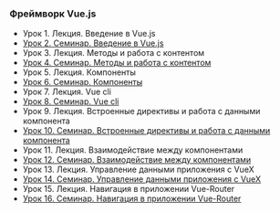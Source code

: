 ### Фреймворк Vue.js

- Урок 1. Лекция. Введение в Vue.js
- [Урок 2. Семинар. Введение в Vue.js](lesson_2)
- Урок 3. Лекция. Методы и работа с контентом
- [Урок 4. Семинар. Методы и работа с контентом](lesson_4)
- Урок 5. Лекция. Компоненты
- [Урок 6. Семинар. Компоненты](lesson_6)
- Урок 7. Лекция. Vue cli
- [Урок 8. Семинар. Vue cli](lesson_8)
- Урок 9. Лекция. Встроенные директивы и работа с данными компонента
- [Урок 10. Семинар. Встроенные директивы и работа с данными компонента](lesson_10)
- Урок 11. Лекция. Взаимодействие между компонентами
- [Урок 12. Семинар. Взаимодействие между компонентами](lesson_12)
- Урок 13. Лекция. Управление данными приложения с VueX
- [Урок 14. Семинар. Управление данными приложения с VueX](lesson_14)
- Урок 15. Лекция. Навигация в приложении Vue-Router
- [Урок 16. Семинар. Навигация в приложении Vue-Router](lesson_16)